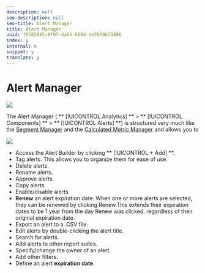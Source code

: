 ```yaml
---
description: null
seo-description: null
seo-title: Alert Manager
title: Alert Manager
uuid: f0585085-8f97-4a01-b69d-de76f0b75806
index: y
internal: n
snippet: y
translate: y
---
```


# Alert Manager

![](graphics/alert-manager.png) 

The Alert Manager ( ** [!UICONTROL  Analytics] ** > ** [!UICONTROL  Components] ** > ** [!UICONTROL  Alerts] **) is structured very much like the [ Segment Manager](https://marketing.adobe.com/resources/help/en_US/analytics/segment/seg_manage.html) and the [ Calculated Metric Manager](https://marketing.adobe.com/resources/help/en_US/analytics/calcmetrics/cm_manager.html) and allows you to 

![](graphics/alert-manager-tasks.png) 

* Access the Alert Builder by clicking ** [!UICONTROL  + Add] **.
* Tag alerts. This allows you to organize them for ease of use.
* Delete alerts.
* Rename alerts.
* Approve alerts.
* Copy alerts.
* Enable/disable alerts.
* **Renew** an alert expiration date. When one or more alerts are selected, they can be renewed by clicking Renew.This extends their expiration dates to be 1 year from the day Renew was clicked, regardless of their original expiration date.
* Export an alert to a .CSV file.
* Edit alerts by double-clicking the alert title.
* Search for alerts.
* Add alerts to other report suites.
* Specify/change the owner of an alert.
* Add other filters.
* Define an alert **expiration date**.
